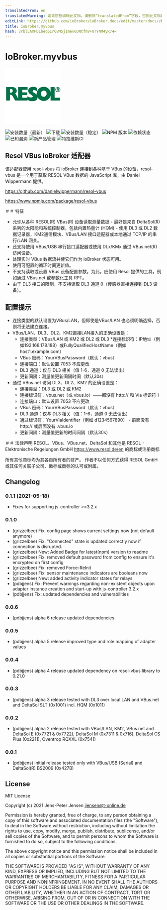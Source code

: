 ```yaml
---
translatedFrom: en
translatedWarning: 如果您想编辑此文档，请删除“translatedFrom”字段，否则此文档将再次自动翻译
editLink: https://github.com/ioBroker/ioBroker.docs/edit/master/docs/zh-cn/adapterref/iobroker.myvbus/README.md
title: ioBroker.myvbus
hash: vrblLAmPDLheq6IrG8M5j1mev6UNtfmV+UTYNM4yR74=
---
```

# IoBroker.myvbus
![商标](../../../en/adapterref/iobroker.myvbus/admin/myvbus.png)

![安装数量（最新）](http://iobroker.live/badges/myvbus-installed.svg)
![下载](https://img.shields.io/npm/dm/iobroker.myvbus.svg)
![安装数量（稳定）](http://iobroker.live/badges/myvbus-stable.svg)
![NPM 版本](https://img.shields.io/npm/v/iobroker.myvbus.svg)
![依赖状态](https://img.shields.io/david/iobroker-community-adapters/iobroker.myvbus.svg)
![已知漏洞](https://snyk.io/test/github/iobroker-community-adapters/ioBroker.myvbus/badge.svg)
![新产品管理](https://nodei.co/npm/iobroker.myvbus.png?downloads=true)
![特拉维斯CI](http://img.shields.io/travis/iobroker-community-adapters/ioBroker.myvbus/master.svg)

## Resol VBus ioBroker 适配器
该适配器使用 resol-vbus 将 ioBroker 连接到各种基于 VBus 的设备，resol-vbus 是一个用于获取 RESOL VBus 数据的 JavaScript 库，由 Daniel Wippermann 提供。

<https://github.com/danielwippermann/resol-vbus>

<https://www.npmjs.com/package/resol-vbus>

＃＃ 特征
* 允许从各种 RESOL(R) VBus(R) 设备读取测量数据 - 最好是来自 DeltaSol(R) 系列的太阳能和系统控制器，包括内置热量计 (HQM) - 使用 DL3 或 DL2 数据记录器，KM2通信模块、VBus/LAN 接口适配器或本地通过 TCP/IP 的串行/LAN 网关。
* 还支持使用 VBus/USB 串行接口适配器或使用 DLx/KMx 通过 VBus.net(R) 访问设备。
* 处理实时 VBus 数据流并使它们作为 ioBroker 状态可用。
* 使用可配置的循环时间更新值。
* 不支持读取或设置 VBus 设备配置参数。为此，应使用 Resol 提供的工具，例如通过 VBus.net 或参数化工具 RPT。
* 由于 DL3 接口的限制，不支持读取 DL3 通道 0（传感器直接连接到 DL3 设备）。

## 配置提示
* 连接类型的默认设置为VBus/LAN，但即使是VBus/LAN 也必须明确选择，否则将无法建立连接。
* VBus/LAN、DL3、DL2、KM2直接LAN接入的正确设置是：
  * 连接类型：VBus/LAN 或 KM2 或 DL2 或 DL3
  *连接标识符：IP地址（例如192.168.178.188）或FullyQualifiedHostName（例如host1.example.com）
  * VBus 密码：YourVBusPassword（默认：vbus）
  * 连接端口：默认设置 7053 不应更改
  * DL3 通道：仅与 DL3 相关（值 1-6，通道 0 无法读出）
  * 更新间隔：测量值更新间隔时间（默认30s）
* 通过 VBus.net 访问 DL3、DL2、KM2 的正确设置是：
  * 连接类型：DL3 或 DL2 或 KM2
  * 连接标识符：vbus.net（或 vbus.io）——都没有 http:// 和 Via 标识符！
  * 连接端口：默认设置 7053 不应更改
  * VBus 密码：YourVBusPassword（默认：vbus）
  * DL3 通道：仅与 DL3 相关（值：1-6，通道 0 无法读出）
  * 通过标识符：YourViaIdentifier（例如 d1234567890） - 前面没有 http:// 或后面没有 .vbus.io
  * 更新间隔：测量值更新的时间间隔（默认30s）

＃＃ 法律声明
RESOL、VBus、VBus.net、DeltaSol 和其他是 RESOL - Elektronische Regelungen GmbH <https://www.resol.de/en> 的商标或注册商标

所有其他商标均为其各自所有者的财产。
作者不以任何方式获得 RESOL GmbH 或其任何关联子公司、徽标或商标的认可或附属。

## Changelog
### 0.1.1 (2021-05-18)
* Fixes for supporting js-controller >=3.2.x


### 0.1.0
* (grizzelbee) Fix: config page shows current settings now (not default anymore)
* (grizzelbee) Fix: "Connected" state is updated correctly now if connection is disrupted.
* (grizzelbee) New: Added Badge for latest(npm) version to readme
* (grizzelbee) Fix: removed default password from config to ensure it's encrypted on first config
* (grizzelbee) Fix: removed Force-ReInit
* (grizzelbee) Fix: sensor maintenance indicators are booleans now
* (grizzelbee) New: added activity indicator states for relays
* (pdbjjens) Fix: Prevent warnings regarding non-existent objects upon adapter instance creation and start-up with js-controller 3.2.x
* (pdbjjens) Fix: updated dependencies and vulnerabilities

### 0.0.6
* (pdbjjens) alpha 6 release updated dependencies

### 0.0.5
* (pdbjjens) alpha 5 release improved type and role mapping of adapter values

### 0.0.4
* (pdbjjens) alpha 4 release updated dependency on resol-vbus library to 0.21.0

### 0.0.3
* (pdbjjens) alpha 3 release tested with DL3 over local LAN and VBus.net and DeltaSol SLT (0x1001) incl. HQM (0x1011)

### 0.0.2
* (pdbjjens) alpha 2 release tested with VBus/LAN, KM2, VBus.net and DeltaSol E (0x7721 & 0x7722), DeltaSol M (0x7311 & 0x716), DeltaSol CS Plus (0x2211), Oventrop RQXXL (0x7541)

### 0.0.1

* (pdbjjens) initial release tested only with VBus/USB (Serial) and DeltaSol(R) BS2009 (0x427B)

## License

MIT License

Copyright (c) 2021 Jens-Peter Jensen <jjensen@t-online.de>

Permission is hereby granted, free of charge, to any person obtaining a copy
of this software and associated documentation files (the "Software"), to deal
in the Software without restriction, including without limitation the rights
to use, copy, modify, merge, publish, distribute, sublicense, and/or sell
copies of the Software, and to permit persons to whom the Software is
furnished to do so, subject to the following conditions:

The above copyright notice and this permission notice shall be included in all
copies or substantial portions of the Software.

THE SOFTWARE IS PROVIDED "AS IS", WITHOUT WARRANTY OF ANY KIND, EXPRESS OR
IMPLIED, INCLUDING BUT NOT LIMITED TO THE WARRANTIES OF MERCHANTABILITY,
FITNESS FOR A PARTICULAR PURPOSE AND NONINFRINGEMENT. IN NO EVENT SHALL THE
AUTHORS OR COPYRIGHT HOLDERS BE LIABLE FOR ANY CLAIM, DAMAGES OR OTHER
LIABILITY, WHETHER IN AN ACTION OF CONTRACT, TORT OR OTHERWISE, ARISING FROM,
OUT OF OR IN CONNECTION WITH THE SOFTWARE OR THE USE OR OTHER DEALINGS IN THE
SOFTWARE.